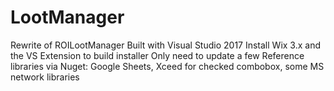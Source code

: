 # LootManager
Rewrite of ROILootManager
Built with Visual Studio 2017
Install Wix 3.x and the VS Extension to build installer
Only need to update a few Reference libraries via Nuget: Google Sheets, Xceed for checked combobox, some MS network libraries
